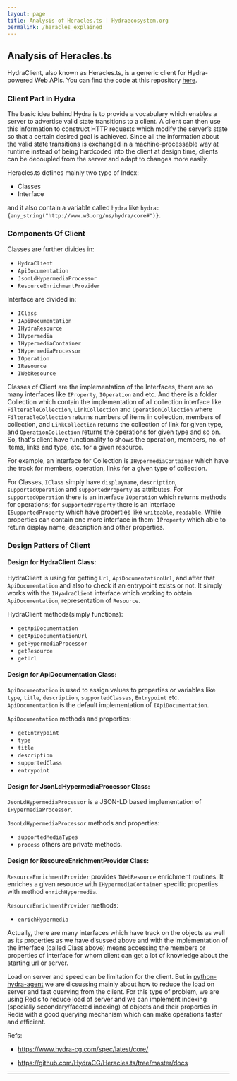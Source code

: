 ```yaml
---
layout: page
title: Analysis of Heracles.ts | Hydraecosystem.org
permalink: /heracles_explained
---
```


## Analysis of Heracles.ts 

HydraClient, also known as Heracles.ts, is a generic client for Hydra-powered Web APIs. You can find the code at this repository [here](https://github.com/HydraCG/Heracles.ts).

### Client Part in Hydra 

The basic idea behind Hydra is to provide a vocabulary which enables a server to advertise valid state transitions to a client. A client can then use this information to construct HTTP requests which modify the server’s state so that a certain desired goal is achieved. Since all the information about the valid state transitions is exchanged in a machine-processable way at runtime instead of being hardcoded into the client at design time, clients can be decoupled from the server and adapt to changes more easily.

Heracles.ts defines mainly two type of Index:

* Classes
* Interface

and it also contain a variable called `hydra` like `hydra:{any_string("http://www.w3.org/ns/hydra/core#")}`.



### Components Of Client 

Classes are further divides in:
* `HydraClient`
* `ApiDocumentation`
* `JsonLdHypermediaProcessor`
* `ResourceEnrichmentProvider`

Interface are divided in:
* `IClass`
* `IApiDocumentation`
* `IHydraResource`
* `IHypermedia`
* `IHypermediaContainer`
* `IHypermediaProcessor`
* `IOperation`
* `IResource`
* `IWebResource`

Classes of Client are the implementation of the Interfaces, there are so many interfaces like `IProperty`, `IOperation` and etc. And there is a folder Collection which contain the implementation of all collection interface like `FilterableCollection`, `LinkCollection` and `OperationCollection` where `FilterableCollection` returns numbers of items in collection, members of collection, and `LinkCollection` returns the collection of link for given type, and `OperationCollection` returns the operations for given type and so on. So, that's client have functionality to shows the operation, members, no. of items, links and type, etc. for a given resource.

For example, an interface for Collection is `IHypermediaContainer` which have the track for members, operation, links for a given type of collection.

For Classes, `IClass` simply have `displayname`, `description`, `supportedOperation` and `supportedProperty` as attributes. For `supportedOperation` there is an interface `IOperation` which returns methods for operations; for `supportedProperty` there is an interface `ISupportedProperty` which have properties like `writeable`, `readable`. While properties can contain one more interface in them: `IProperty` which able to return display name, description and other properties. 


### Design Patters of Client 

#### Design for HydraClient Class:

HydraClient is using for getting `Url`, `ApiDocumentationUrl`, and after that `ApiDocumentation` and also to check if an entrypoint exists or not. It simply works with the `IHyadraClient` interface which working to obtain `ApiDocumentation`, representation of `Resource`.

HydraClient methods(simply functions):
* `getApiDocumentation`
* `getApiDocumentationUrl`
* `getHypermediaProcessor`
* `getResource`
* `getUrl`

#### Design for ApiDocumentation Class:

`ApiDocumentation` is used to assign values to properties or variables like `type`, `title`, `description`, `supportedClasses`, `Entrypoint` etc. `ApiDocumentation` is the default implementation of `IApiDocumentation`.

`ApiDocumentation` methods and properties:
* `getEntrypoint`
* `type`
* `title`
* `description`
* `supportedClass`
* `entrypoint`

#### Design for JsonLdHypermediaProcessor Class:

`JsonLdHypermediaProcessor` is a JSON-LD based implementation of `IHypermediaProcessor`.

`JsonLdHypermediaProcessor` methods and properties:
* `supportedMediaTypes`
* `process`
others are private methods.

#### Design for ResourceEnrichmentProvider Class:

`ResourceEnrichmentProvider` provides `IWebResource` enrichment routines. It enriches a given resource with `IHypermediaContainer` specific properties with method `enrichHypermedia`.

`ResourceEnrichmentProvider` methods:
* `enrichHypermedia`

Actually, there are many interfaces which have track on the objects as well as its properties as we have disussed above and with the implementation of the interface (called Class above) means accessing the members or properties of interface for whom  client can get a lot of knowledge about the starting url or server.

Load on server and speed can be limitation for the client. But in [python-hydra-agent](https://github.com/HTTP-APIs/python-hydra-agent)  we are dicsussing mainly about how to reduce the load on server and fast querying from the client. For this type of problem, we are using Redis to reduce load of server and we can implement indexing (specially secondary/faceted indexing) of objects and their properties in Redis with a good querying mechanism which can make operations faster and efficient.

Refs:

* https://www.hydra-cg.com/spec/latest/core/

* https://github.com/HydraCG/Heracles.ts/tree/master/docs

---



